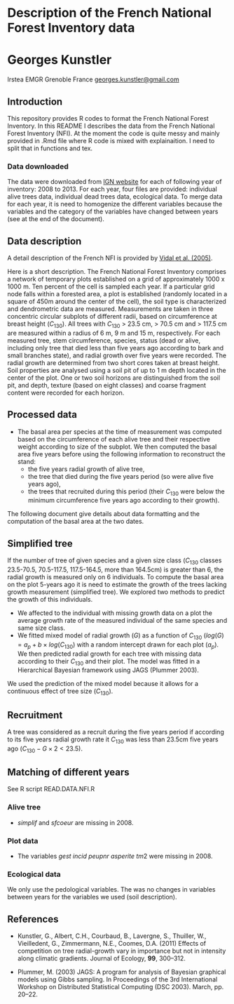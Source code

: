 # Description of the French National Forest Inventory data
# Georges Kunstler

Irstea EMGR Grenoble France <georges.kunstler@gmail.com>

## Introduction

This repository provides R codes to format the French National Forest Inventory. In this README I describes the data from the French National Forest Inventory (NFI). At the moment the code is quite messy and mainly provided in .Rmd file where R code is mixed with explainaition. I need to split that in functions and tex.

### Data downloaded
 The data were downloaded from
 [IGN website](http://inventaire-forestier.ign.fr/spip/spip.php?rubrique153) for each of
 following year of inventory: 2008 to 2013. For each year, four files are provided: individual alive trees data, individual dead trees data, ecological data. To merge data for each year, it is need to homogenize the different variables because the variables and the category of the variables have changed between years (see at the end of the document). 

## Data description

A detail description of the French NFI is provided by [Vidal et al. (2005)](http://www.nrs.fs.fed.us/pubs/gtr/gtr_wo077/gtr_wo077_067.pdf).

Here is a short description.
The French National Forest Inventory comprises a network of temporary plots established on a grid of approximately 1000 x 1000 m. Ten percent of the cell is sampled each year. If a particular grid node falls within a forested area, a plot is established (randomly located in a square of 450m around the center of the cell), the soil type is characterized and dendrometric data are measured. Measurements are taken in three concentric circular subplots of different radii, based on circumference at breast height ($C_{130}$). All trees with $C_{130}$  > 23.5 cm, > 70.5 cm and > 117.5 cm are measured within a radius of 6 m, 9 m and 15 m, respectively.  For each measured tree, stem circumference, species, status (dead or alive, including only tree that died less than five years ago according to bark and small branches state), and radial growth over five years were recorded.  The radial growth are determined from two short cores taken at breast height.  Soil properties are analysed using a soil pit of up to 1 m depth located in the center of the plot.  One or two soil horizons are distinguished from the soil pit, and depth, texture (based on eight classes) and coarse fragment content were recorded for each horizon.

## Processed data

* The basal area per species at the time of measurement was computed based on the circumference of each alive tree and their respective weight according to size of the subplot. We then computed the basal area five years before using the following information to reconstruct the stand:
    + the five years radial growth of alive tree,
	+ the tree that died during the five years period (so were alive five years ago),
	+ the trees that recruited during this period (their $C_{130}$ were below the minimum circumference five years ago according to their growth).

The following document give details about data formatting and the computation of the basal area at the two dates.


## Simplified tree

If the number of tree of given species and a given size class
($C_{130}$ classes 23.5-70.5, 70.5-117.5, 117.5-164.5, more than 164.5cm) is greater than 6, the radial growth is measured only on 6 individuals. To compute the basal area on the plot 5-years ago it is need to estimate the growth of the trees lacking growth measurement (simplified tree). We explored two methods to predict the growth of this individuals. 

* We affected to the individual with missing growth data on a plot the average growth rate of the measured individual of the same species and same size class.
* We fitted mixed model of radial growth ($G$) as a function of $C_{130}$ ($log(G) = a_p + b \times log(C_{130})$ with a random intercept drawn for each plot ($a_p$). We then predicted radial growth for each tree with missing data according to their $C_{130}$ and their plot. The model was fitted in a Hierarchical Bayesian framework using JAGS (Plummer 2003).

We used the prediction of the mixed model because it allows for a continuous effect of tree size ($C_{130}$).

## Recruitment

A tree was considered as a recruit during the five years period if according to its five years radial growth rate it $C_{130}$ was less than 23.5cm five years ago ($C_{130} -G \times 2 < 23.5$).


## Matching of different years

See R script READ.DATA.NFI.R

### Alive tree

- *simplif* and *sfcoeur* are missing in 2008.


### Plot data

- The variables $gest$ $incid$ $peupnr$ $asperite$ $tm2$ were
missing in 2008.

### Ecological data

We only use the pedological variables. The was no changes in variables between years for the variables we used (soil description).



## References

- Kunstler, G., Albert, C.H., Courbaud, B., Lavergne, S., Thuiller, W., Vieilledent, G., Zimmermann, N.E., Coomes, D.A. (2011) Effects of competition on tree radial-growth vary in importance but not in intensity along climatic gradients. Journal of Ecology, **99**, 300–312.

- Plummer, M. (2003) JAGS: A program for analysis of Bayesian graphical models using Gibbs sampling. In Proceedings of the 3rd International Workshop on Distributed Statistical Computing (DSC 2003). March, pp. 20–22.
